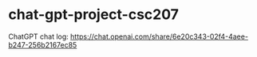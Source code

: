 # chat-gpt-project-csc207

ChatGPT chat log: https://chat.openai.com/share/6e20c343-02f4-4aee-b247-256b2167ec85
